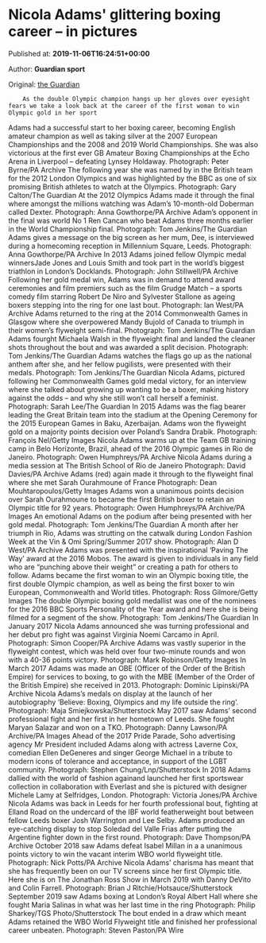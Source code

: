 
# Nicola Adams' glittering boxing career – in pictures

Published at: **2019-11-06T16:24:51+00:00**

Author: **Guardian sport**

Original: [the Guardian](https://www.theguardian.com/sport/gallery/2019/nov/06/nicola-adams-glittering-boxing-career-in-pictures)


        As the double Olympic champion hangs up her gloves over eyesight fears we take a look back at the career of the first woman to win Olympic gold in her sport
      
Adams had a successful start to her boxing career, becoming English amateur champion as well as taking silver at the 2007 European Championships and the 2008 and 2019 World Championships. She was also victorious at the first ever GB Amateur Boxing Championships at the Echo Arena in Liverpool – defeating Lynsey Holdaway.
Photograph: Peter Byrne/PA Archive
The following year she was named by in the British team for the 2012 London Olympics and was highlighted by the BBC as one of six promising British athletes to watch at the Olympics.
Photograph: Gary Calton/The Guardian
At the 2012 Olympics Adams made it through the final where amongst the millions watching was Adam’s 10-month-old Doberman called Dexter.
Photograph: Anna Gowthorpe/PA Archive
Adam’s opponent in the final was world No 1 Ren Cancan who beat Adams three months earlier in the World Championship final.
Photograph: Tom Jenkins/The Guardian
Adams gives a message on the big screen as her mum, Dee, is interviewed during a homecoming reception in Millennium Square, Leeds.
Photograph: Anna Gowthorpe/PA Archive
In 2013 Adams joined fellow Olympic medal winnersJade Jones and Louis Smith and took part in the world’s biggest triathlon in London’s Docklands.
Photograph: John Stillwell/PA Archive
Following her gold medal win, Adams was in demand to attend award ceremonies and film premiers such as the film Grudge Match – a sports comedy film starring Robert De Niro and Sylvester Stallone as ageing boxers stepping into the ring for one last bout.
Photograph: Ian West/PA Archive
Adams returned to the ring at the 2014 Commonwealth Games in Glasgow where she overpowered Mandy Bujold of Canada to triumph in their women’s flyweight semi-final.
Photograph: Tom Jenkins/The Guardian
Adams fourght Michaela Walsh in the flyweight final and landed the cleaner shots throughout the bout and was awarded a split decision.
Photograph: Tom Jenkins/The Guardian
Adams watches the flags go up as the national anthem after she, and her fellow pugilists, were presented with their medals.
Photograph: Tom Jenkins/The Guardian
Nicola Adams, pictured following her Commonwealth Games gold medal victory, for an interview where she talked about growing up wanting to be a boxer, making history against the odds – and why she still won’t call herself a feminist.
Photograph: Sarah Lee/The Guardian
In 2015 Adams was the flag bearer leading the Great Britain team into the stadium at the Opening Ceremony for the 2015 European Games in Baku, Azerbaijan. Adams won the flyweight gold on a majority points decision over Poland’s Sandra Drabik.
Photograph: François Nel/Getty Images
Nicola Adams warms up at the Team GB training camp in Belo Horizonte, Brazil, ahead of the 2016 Olympic games in Rio de Janeiro.
Photograph: Owen Humphreys/PA Archive
Nicola Adams during a media session at The British School of Rio de Janeiro
Photograph: David Davies/PA Archive
Adams (red) again made it through to the flyweight final where she met Sarah Ourahmoune of France
Photograph: Dean Mouhtaropoulos/Getty Images
Adams won a unanimous points decision over Sarah Ourahmoune to became the first British boxer to retain an Olympic title for 92 years.
Photograph: Owen Humphreys/PA Archive/PA Images
An emotional Adams on the podium after being presented with her gold medal.
Photograph: Tom Jenkins/The Guardian
A month after her triumph in Rio, Adams was strutting on the catwalk during London Fashion Week at the Vin & Omi Spring/Summer 2017 show.
Photograph: Alan D West/PA Archive
Adams was presented with the inspirational ‘Paving The Way’ award at the 2016 Mobos. The award is given to individuals in any field who are “punching above their weight” or creating a path for others to follow. Adams became the first woman to win an Olympic boxing title, the first double Olympic champion, as well as being the first boxer to win European, Commonwealth and World titles.
Photograph: Ross Gilmore/Getty Images
The double Olympic boxing gold medallist was one of the nominees for the 2016 BBC Sports Personality of the Year award and here she is being filmed for a segment of the show.
Photograph: Tom Jenkins/The Guardian
In January 2017 Nicola Adams announced she was turning professional and her debut pro fight was against Virginia Noemi Carcamo in April.
Photograph: Simon Cooper/PA Archive
Adams was vastly superior in the flyweight contest, which was held over four two-minute rounds and won with a 40-36 points victory.
Photograph: Mark Robinson/Getty Images
In March 2017 Adams was made an OBE (Officer of the Order of the British Empire) for services to boxing, to go with the MBE (Member of the Order of the British Empire) she received in 2013.
Photograph: Dominic Lipinski/PA Archive
Nicola Adams’s medals on display at the launch of her autobiography ‘Believe: Boxing, Olympics and my life outside the ring’.
Photograph: Maja Smiejkowska/Shutterstock
May 2017 saw Adams’ second professional fight and her first in her hometown of Leeds. She fought Maryan Salazar and won on a TKO.
Photograph: Danny Lawson/PA Archive/PA Images
Ahead of the 2017 Pride Parade, Soho advertising agency Mr President included Adams along with actress Laverne Cox, comedian Ellen DeGeneres and singer George Michael in a tribute to modern icons of tolerance and acceptance, in support of the LGBT community.
Photograph: Stephen Chung/Lnp/Shutterstock
In 2018 Adams dallied with the world of fashion againand launched her first sportswear collection in collaboration with Everlast and she is pictured with designer Michele Lamy at Selfridges, London.
Photograph: Victoria Jones/PA Archive
Nicola Adams was back in Leeds for her fourth professional bout, fighting at Elland Road on the undercard of the IBF world featherweight bout between fellow Leeds boxer Josh Warrington and Lee Selby. Adams produced an eye-catching display to stop Soledad del Valle Frias after putting the Argentine fighter down in the first round.
Photograph: Dave Thompson/PA Archive
October 2018 saw Adams defeat Isabel Millan in a a unanimous points victory to win the vacant interim WBO world flyweight title.
Photograph: Nick Potts/PA Archive
Nicola Adams’ charisma has meant that she has frequently been on our TV screens since her first Olympic title. Here she is on The Jonathan Ross Show in March 2019 with Danny DeVito and Colin Farrell.
Photograph: Brian J Ritchie/Hotsauce/Shutterstock
September 2019 saw Adams boxing at London’s Royal Albert Hall where she fought Maria Salinas in what was her last time in the ring
Photograph: Philip Sharkey/TGS Photo/Shutterstock
The bout ended in a draw which meant Adams retained the WBO World Flyweight title and finished her professional career unbeaten.
Photograph: Steven Paston/PA Wire
